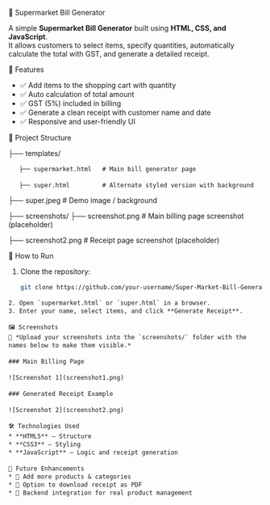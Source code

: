 🛒 Supermarket Bill Generator

A simple **Supermarket Bill Generator** built using **HTML, CSS, and JavaScript**.  
It allows customers to select items, specify quantities, automatically calculate the total with GST, and generate a detailed receipt.

📌 Features
- ✅ Add items to the shopping cart with quantity  
- ✅ Auto calculation of total amount  
- ✅ GST (5%) included in billing  
- ✅ Generate a clean receipt with customer name and date  
- ✅ Responsive and user-friendly UI  

📂 Project Structure

├── templates/

       ├── supermarket.html   # Main bill generator page

       ├── super.html         # Alternate styled version with background

├── super.jpeg             # Demo image / background

├── screenshots/
   ├── screenshot.png     # Main billing page screenshot (placeholder)

   ├── screenshot2.png    # Receipt page screenshot (placeholder)

🚀 How to Run
1. Clone the repository:
   ```bash
   git clone https://github.com/your-username/Super-Market-Bill-Generator.git
```
2. Open `supermarket.html` or `super.html` in a browser.
3. Enter your name, select items, and click **Generate Receipt**.

🖼️ Screenshots
📌 *Upload your screenshots into the `screenshots/` folder with the names below to make them visible.*

### Main Billing Page

![Screenshot 1](screenshot1.png)

### Generated Receipt Example

![Screenshot 2](screenshot2.png)

🛠️ Technologies Used
* **HTML5** – Structure
* **CSS3** – Styling
* **JavaScript** – Logic and receipt generation

🎯 Future Enhancements
* 🔹 Add more products & categories
* 🔹 Option to download receipt as PDF
* 🔹 Backend integration for real product management

